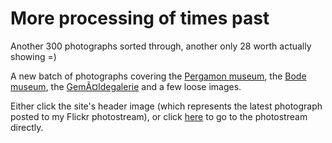 # More processing of times past

Another 300 photographs sorted through, another only 28 worth actually showing =)

A new batch of photographs covering the <a href="http://en.wikipedia.org/wiki/Pergamon_Museum" target="_blank">Pergamon museum</a>, the <a href="http://en.wikipedia.org/wiki/Bode_museum" target="_blank">Bode museum</a>, the <a href="http://en.wikipedia.org/wiki/Gemaldegalerie" target="_blank">GemÃ¤ldegalerie</a> and a few loose images.

Either click the site's header image (which represents the latest photograph posted to my Flickr photostream), or click <a href="http://flickr.com/photos/pomax" target="_blanke">here</a> to go to the photostream directly.